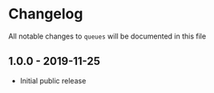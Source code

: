 # Changelog

All notable changes to `queues` will be documented in this file

## 1.0.0 - 2019-11-25

- Initial public release
